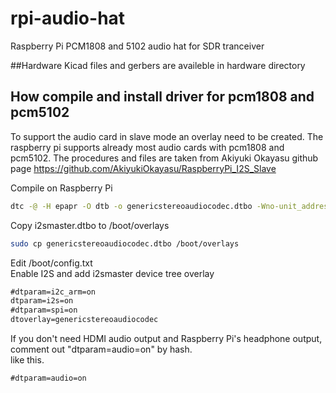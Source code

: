 # rpi-audio-hat
Raspberry Pi PCM1808 and 5102 audio hat for SDR tranceiver

##Hardware
Kicad files and gerbers are availeble in hardware directory



## How compile and install driver for pcm1808 and pcm5102
To support the audio card in slave mode an overlay need to be created. The raspberry pi supports already most audio cards with pcm1808 and pcm5102.
The procedures and files are taken from Akiyuki Okayasu github page https://github.com/AkiyukiOkayasu/RaspberryPi_I2S_Slave

Compile on Raspberry Pi  
```bash
dtc -@ -H epapr -O dtb -o genericstereoaudiocodec.dtbo -Wno-unit_address_vs_reg genericstereoaudiocodec.dts
```

Copy i2smaster.dtbo to /boot/overlays  
```bash
sudo cp genericstereoaudiocodec.dtbo /boot/overlays
```

Edit /boot/config.txt  
Enable I2S and add i2smaster device tree overlay  
```/boot/config.txt    # Uncomment some or all of these to enable the optional hardware interface
#dtparam=i2c_arm=on
dtparam=i2s=on
#dtparam=spi=on
dtoverlay=genericstereoaudiocodec
```

If you don't need HDMI audio output and Raspberry Pi's headphone output, comment out "dtparam=audio=on" by hash.  
like this.  
```/boot/config.txt
#dtparam=audio=on
```

